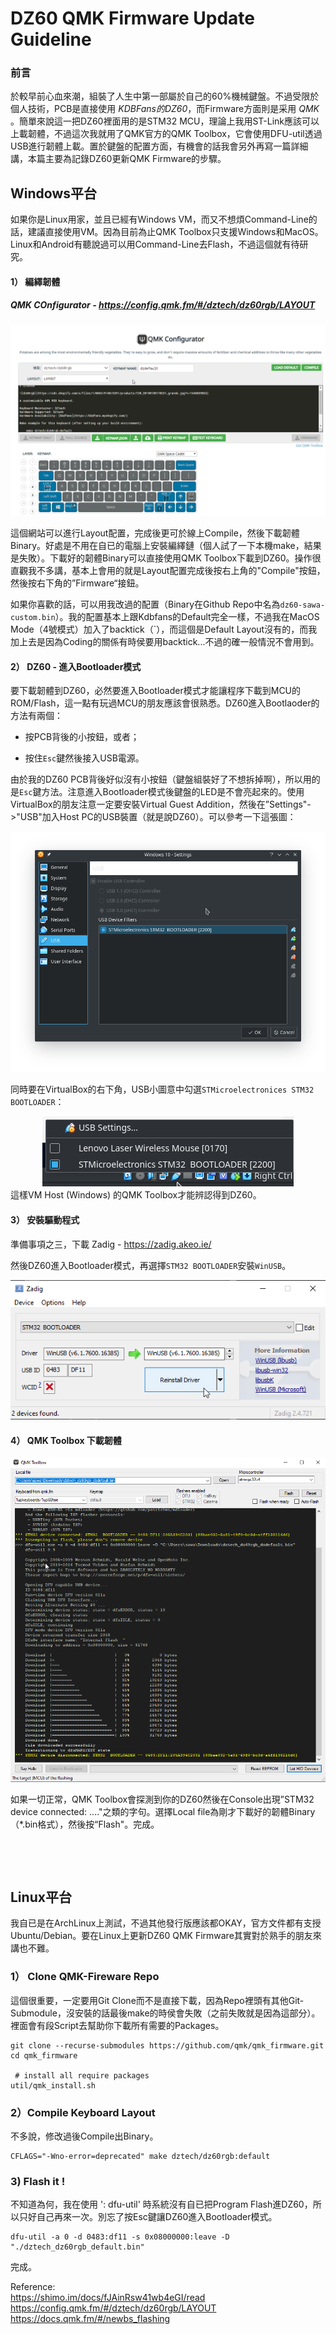# DZ60 QMK Firmware Update Guideline

### 前言

於較早前心血來潮，組裝了人生中第一部屬於自己的60%機械鍵盤。不過受限於個人技術，PCB是直接使用 _KDBFans的DZ60_，而Firmware方面則是采用 _QMK_ 。簡單來說這一把DZ60裡面用的是STM32 MCU，理論上我用ST-Link應該可以上載韌體，不過這次我就用了QMK官方的QMK Toolbox，它會使用DFU-util透過USB進行韌體上載。置於鍵盤的配置方面，有機會的話我會另外再寫一篇詳細講，本篇主要為記錄DZ60更新QMK Firmware的步驟。



## Windows平台

如果你是Linux用家，並且已經有Windows VM，而又不想煩Command-Line的話，建議直接使用VM。因為目前為止QMK Toolbox只支援Windows和MacOS。Linux和Android有聽說過可以用Command-Line去Flash，不過這個就有待研究。



#### 1） 編繹韌體

##### QMK COnfigurator - https://config.qmk.fm/#/dztech/dz60rgb/LAYOUT

![](./images/qmk-configurator.png)

這個網站可以進行Layout配置，完成後更可於線上Compile，然後下載韌體Binary。好處是不用在自已的電腦上安裝編繹鏈（個人試了一下本機make，結果是失敗）。下載好的韌體Binary可以直接使用QMK Toolbox下載到DZ60。操作很直觀我不多講，基本上會用的就是Layout配置完成後按右上角的"Compile"按鈕，然後按右下角的”Firmware“接鈕。

如果你喜歡的話，可以用我改過的配置（Binary在Github Repo中名為`dz60-sawa-custom.bin`）。我的配置基本上跟Kdbfans的Default完全一樣，不過我在MacOS Mode（4號模式）加入了backtick（`），而這個是Default Layout沒有的，而我加上去是因為Coding的關係有時侯要用backtick...不過的確一般情況不會用到。



#### 2） DZ60 - 進入Bootloader模式

要下載韌體到DZ60，必然要進入Bootloader模式才能讓程序下載到MCU的ROM/Flash，這一點有玩過MCU的朋友應該會很熟悉。DZ60進入Bootlaoder的方法有兩個：

- 按PCB背後的小按鈕，或者；

- 按住`Esc`鍵然後接入USB電源。

由於我的DZ60 PCB背後好似沒有小按鈕（鍵盤組裝好了不想拆掉啊），所以用的是`Esc`鍵方法。注意進入Bootloader模式後鍵盤的LED是不會亮起來的。使用VirtualBox的朋友注意一定要安裝Virtual Guest Addition，然後在”Settings"->"USB"加入Host PC的USB裝置（就是說DZ60）。可以參考一下這張圖：

![](./images/vbox1.png)

同時要在VirtualBox的右下角，USB小圖意中勾選`STMicroelectronices STM32 BOOTLOADER`：

<center><img src="./images/vbox2.png"> </center>
這樣VM Host (Windows) 的QMK Toolbox才能辨認得到DZ60。



#### 3） 安裝驅動程式

準備事項之三，下載 Zadig - https://zadig.akeo.ie/

然後DZ60進入Bootloader模式，再選擇`STM32 BOOTLOADER`安裝`WinUSB`。

![](./images/zadig.png)





#### 4） QMK Toolbox 下載韌體

![](./images/qmk-toolbox.png)

如果一切正常，QMK Toolbox會探測到你的DZ60然後在Console出現”STM32 device connected: ...."之類的字句。選擇Local file為剛才下載好的韌體Binary（*.bin格式），然後按“Flash"。完成。

   

​    

​    





## Linux平台

我自已是在ArchLinux上測試，不過其他發行版應該都OKAY，官方文件都有支授Ubuntu/Debian。要在Linux上更新DZ60 QMK Firmware其實對於熟手的朋友來講也不難。



### 1） Clone QMK-Fireware Repo

這個很重要，一定要用Git Clone而不是直接下載，因為Repo裡頭有其他Git-Submodule，沒安裝的話最後make的時侯會失敗（之前失敗就是因為這部分）。裡面會有段Script去幫助你下載所有需要的Packages。

```shell
git clone --recurse-submodules https://github.com/qmk/qmk_firmware.git
cd qmk_firmware

 # install all require packages
util/qmk_install.sh
```



### 2）Compile Keyboard Layout

不多說，修改過後Compile出Binary。

```shell
CFLAGS="-Wno-error=deprecated" make dztech/dz60rgb:default
```



### 3) Flash it !

不知道為何，我在使用 ': dfu-util' 時系統沒有自已把Program Flash進DZ60，所以只好自己再來一次。別忘了按Esc鍵讓DZ60進入Bootloader模式。

```shell
dfu-util -a 0 -d 0483:df11 -s 0x08000000:leave -D "./dztech_dz60rgb_default.bin"
```

完成。   





Reference:   
https://shimo.im/docs/fJAinRsw41wb4eGI/read   
https://config.qmk.fm/#/dztech/dz60rgb/LAYOUT   
https://docs.qmk.fm/#/newbs_flashing